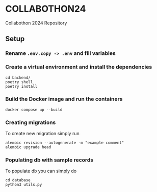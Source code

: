 # COLLABOTHON24
Collabothon 2024 Repository

## Setup
### Rename `.env.copy -> .env` and fill variables

### Create a virtual environment and install the dependencies

```
cd backend/
poetry shell
poetry install
```

### Build the Docker image and run the containers

```
docker compose up --build
```

### Creating migrations
To create new migration simply run
```
alembic revision --autogenerate -m "example comment"
alembic upgrade head
```

### Populating db with sample records
To populate db you can simply do
```
cd database
python3 utils.py
```